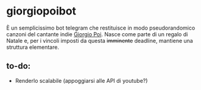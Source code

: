 # giorgiopoibot

È un semplicissimo bot telegram che restituisce in modo pseudorandomico canzoni del cantante indie [Giorgio Poi](https://it.wikipedia.org/wiki/Giorgio_Poi). Nasce come parte di un regalo di Natale e, per i vincoli imposti da questa <del>imminente</del> deadline, mantiene una struttura elementare.

## to-do:
* Renderlo scalabile (appoggiarsi alle API di youtube?)
